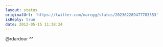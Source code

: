 ```yaml
---
layout: status
originalUrl: 'https://twitter.com/marcgg/status/202362289477783553'
isReply: true
date: 2012-05-15 11:38:24
---
```


@rdardour ^^
